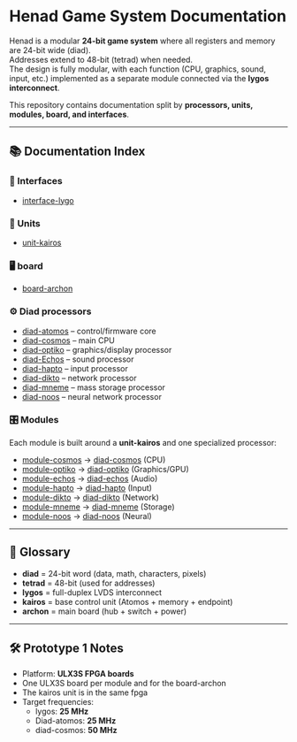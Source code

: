 # Henad Game System Documentation

Henad is a modular **24-bit game system** where all registers and memory are 24-bit wide (diad).  
Addresses extend to 48-bit (tetrad) when needed.  
The design is fully modular, with each function (CPU, graphics, sound, input, etc.) implemented as a separate module connected via the **lygos interconnect**.

This repository contains documentation split by **processors, units, modules, board, and interfaces**.

---

## 📚 Documentation Index

### 🔗 Interfaces
- [interface-lygo](interfaces/lygo/lygo.md)

### 🔧 Units
- [unit-kairos](units/kairos/kairos.md)

### 🖥️ board
- [board-archon](boards/archon/archon.md)

### ⚙️ Diad processors
- [diad-atomos](processors/atomos/atomos.md) – control/firmware core
- [diad-cosmos](processors/cosmos/cosmos.md) – main CPU
- [diad-optiko](processors/optiko/optiko.md) – graphics/display processor
- [diad-Echos](processors/echos/echos.md) – sound processor
- [diad-hapto](processors/hapto/hapto.md) – input processor
- [diad-dikto](processors/dikto/dikto.md) – network processor
- [diad-mneme](processors/mneme/mneme.md) – mass storage processor
- [diad-noos](processors/noos/noos.md) – neural network processor

### 🎛️ Modules
Each module is built around a **unit-kairos** and one specialized processor:
- [module-cosmos](modules/cosmos/cosmos.md) → [diad-cosmos](processors/cosmos/cosmos.md) (CPU)
- [module-optiko](modules/optiko/optiko.md) → [diad-optiko](processors/optiko/optiko.md) (Graphics/GPU)
- [module-echos](modules/echos/echos.md) → [diad-echos](processors/echos/echos.md) (Audio)
- [module-hapto](modules/hapto/hapto.md) → [diad-hapto](processors/hapto/hapto.md) (Input)
- [module-dikto](modules/dikto/dikto.md) → [diad-dikto](processors/dikto/dikto.md) (Network)
- [module-mneme](modules/mneme/mneme.md) → [diad-mneme](processors/mneme/mneme.md) (Storage)
- [module-noos](modules/noos/noos.md) → [diad-noos](processors/noos/noos.md) (Neural)

---

## 📖 Glossary
- **diad** = 24-bit word (data, math, characters, pixels)
- **tetrad** = 48-bit (used for addresses)
- **lygos** = full-duplex LVDS interconnect
- **kairos** = base control unit (Atomos + memory + endpoint)
- **archon** = main board (hub + switch + power)

---

## 🛠️ Prototype 1 Notes
- Platform: **ULX3S FPGA boards**
- One ULX3S board per module and for the board-archon
- The kairos unit is in the same fpga
- Target frequencies:
  - lygos: **25 MHz**
  - Diad-atomos: **25 MHz**
  - diad-cosmos: **50 MHz**
